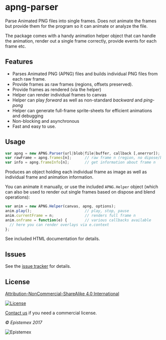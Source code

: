 ﻿apng-parser
===========

Parse Animated PNG files into single frames. Does not animate the frames
but provide them for the program so it can animate or analyze the file.

The package comes with a handy animation helper object that can handle 
the animation, render out a single frame correctly, provide events for 
each frame etc. 


Features
--------

- Parses Animated PNG (APNG) files and builds individual PNG files from each raw frame.
- Provide frames as raw frames (regions, offsets preserved).
- Provide frames as rendered (via the helper)
- Helper can render individual frames to canvas
- Helper can play *forward* as well as non-standard *backward* and *ping-pong*
- Helper can generate full-frame sprite-sheets for efficient animations and debugging
- Non-blocking and asynchronous
- Fast and easy to use.


Usage
-----

```javascript
var apng = new APNG.Parser(url|blob|file|buffer, callback [,onerror]);
var rawFrame = apng.frames[n];      // raw frame n (region, no dipose/blend)
var info = apng.frameInfo[n];       // get information about frame n
```
 
Produces an object holding each individual frame as image as well as individual
frame and animation information.

You can animate it manually, or use the included `APNG.Helper` object (which can
also be used to render out single frames based on dispose and blend operations):
```javascript
var anim = new APNG.Helper(canvas, apng, options);
anim.play();                        // play, stop, pause
anim.currentFrame = n;              // renders full frame n
anim.onframe = function(e) {        // various callbacks available
  // here you can render overlays via e.context
};
```

See included HTML documentation for details.


Issues
------

See the [issue tracker](https://github.com/epistemex/apng-parser/issues) for details.


License
-------

[Attribution-NonCommercial-ShareAlike 4.0 International](https://creativecommons.org/licenses/by-nc-sa/4.0/)

[![License](https://i.creativecommons.org/l/by-nc-sa/4.0/88x31.png)](https://creativecommons.org/licenses/by-nc-sa/4.0/)

[Contact us](mailto:github@epistemex.com) if you need a commercial license.

*&copy; Epistemex 2017*
 
![Epistemex](http://i.imgur.com/GP6Q3v8.png)
